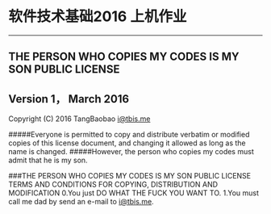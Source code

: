 # 软件技术基础2016 上机作业
---------------------------

## THE PERSON WHO COPIES MY CODES IS MY SON PUBLIC LICENSE
## Version 1， March 2016
Copyright (C) 2016 TangBaobao <i@tbis.me>

#####Everyone is permitted to copy and distribute verbatim or modified copies of this license document, and changing it allowed as long as the name is changed.
#####However, the person who copies my codes must admit that he is my son.

###THE PERSON WHO COPIES MY CODES IS MY SON PUBLIC LICENSE TERMS AND CONDITIONS FOR COPYING, DISTRIBUTION AND MODIFICATION
0.You just DO WHAT THE FUCK YOU WANT TO.
1.You must call me dad by send an e-mail to i@tbis.me.

